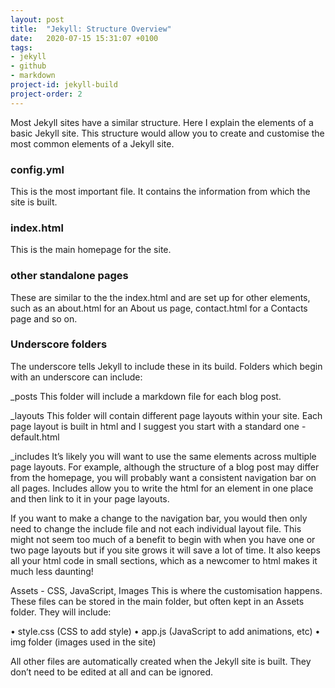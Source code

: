```yaml
---
layout: post
title:  "Jekyll: Structure Overview"
date:   2020-07-15 15:31:07 +0100
tags:
- jekyll
- github
- markdown
project-id: jekyll-build
project-order: 2
---
```

Most Jekyll sites have a similar structure. Here I explain the elements of a basic Jekyll site. This structure would allow you to create and customise the most common elements of a Jekyll site.

### config.yml
This is the most important file. It contains the information from which the site is built.

### index.html
This is the main homepage for the site.

### other standalone pages
These are similar to the the index.html and are set up for other elements, such as an about.html for an About us page, contact.html for a Contacts page and so on.

### Underscore folders
The underscore tells Jekyll to include these in its build. Folders which begin with an underscore can include:

\_posts
This folder will include a markdown file for each blog post.

\_layouts
This folder will contain different page layouts within your site. Each page layout is built in html and I suggest you start with a standard one - default.html

\_includes
It’s likely you will want to use the same elements across multiple page layouts. For example, although the structure of a blog post may differ from the homepage, you will probably want a consistent navigation bar on all pages. Includes allow you to write the html for an element in one place and then link to it in your page layouts.

If you want to make a change to the navigation bar, you would then only need to change the include file and not each individual layout file. This might not seem too much of a benefit to begin with when you have one or two page layouts but if you site grows it will save a lot of time. It also keeps all your html code in small sections, which as a newcomer to html makes it much less daunting!

Assets - CSS, JavaScript, Images
This is where the customisation happens. These files can be stored in the main folder, but often kept in an Assets folder. They will include:

•	style.css (CSS to add style)
•	app.js (JavaScript to add animations, etc)
•	img folder (images used in the site)


All other files are automatically created when the Jekyll site is built. They don’t need to be edited at all and can be ignored.

